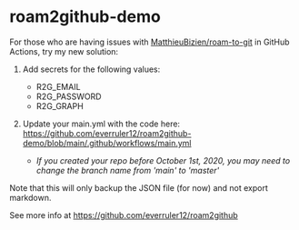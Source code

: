 # roam2github-demo

For those who are having issues with [MatthieuBizien/roam-to-git](https://github.com/MatthieuBizien/roam-to-git/) in GitHub Actions, try my new solution:

1. Add secrets for the following values:

    - R2G_EMAIL
    - R2G_PASSWORD
    - R2G_GRAPH
    
2. Update your main.yml with the code here: https://github.com/everruler12/roam2github-demo/blob/main/.github/workflows/main.yml

    - _If you created your repo before October 1st, 2020, you may need to change the branch name from 'main' to 'master'_

Note that this will only backup the JSON file (for now) and not export markdown.

See more info at https://github.com/everruler12/roam2github
